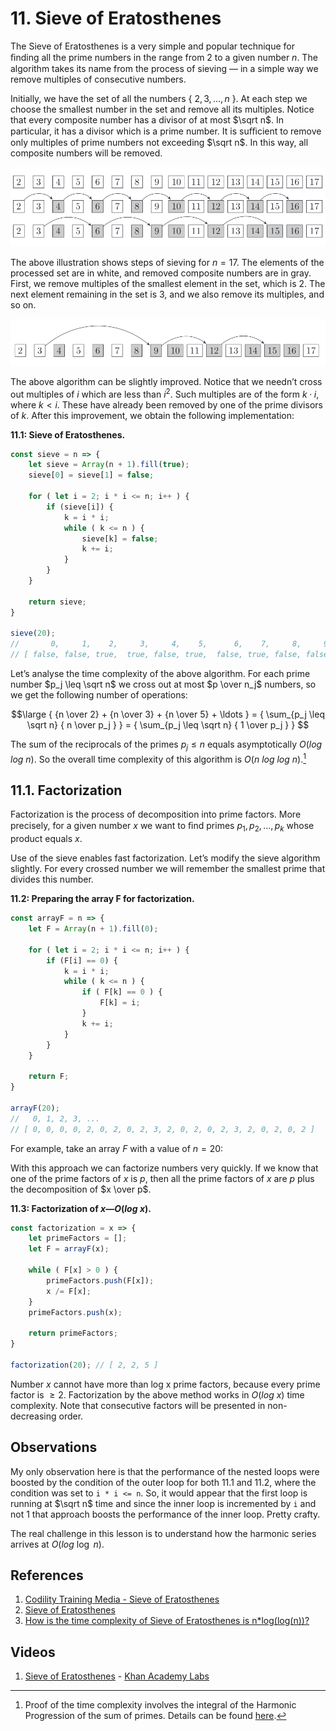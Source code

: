 # 11. Sieve of Eratosthenes

The Sieve of Eratosthenes is a very simple and popular technique for ﬁnding all the prime numbers in the range from 2 to a given number $n$. The algorithm takes its name from the process of sieving — in a simple way we remove multiples of consecutive numbers.

Initially, we have the set of all the numbers { $2, 3, \ldots, n$ }. At each step we choose the smallest number in the set and remove all its multiples. Notice that every composite number has a divisor of at most $\sqrt n$. In particular, it has a divisor which is a prime number. It is suﬃcient to remove only multiples of prime numbers not exceeding $\sqrt n$. In this way, all composite numbers will be removed.

![3 rows of sequences](/.attachments/3-rows-sequence.png)

The above illustration shows steps of sieving for $n = 17$. The elements of the processed set are in white, and removed composite numbers are in gray. First, we remove multiples of the smallest element in the set, which is 2. The next element remaining in the set is 3, and we also remove its multiples, and so on.

![Jumps in sequence](/.attachments/jumps-sequence.png)

The above algorithm can be slightly improved. Notice that we needn’t cross out multiples of $i$ which are less than $i^2$. Such multiples are of the form $k · i$, where $k < i$. These have already been removed by one of the prime divisors of $k$. After this improvement, we obtain the following implementation:

**11.1: Sieve of Eratosthenes.**
```js
const sieve = n => {
    let sieve = Array(n + 1).fill(true);
    sieve[0] = sieve[1] = false;

    for ( let i = 2; i * i <= n; i++ ) {
        if (sieve[i]) {
            k = i * i;
            while ( k <= n ) {
                sieve[k] = false;
                k += i;
            }
        }
    }

    return sieve;
}

sieve(20);
//       0,     1,    2,     3,     4,    5,      6,    7,     8,     9,    10,   11,    12,   13,     14,    15,   16,   17,     18,    19,    20 
// [ false, false, true,  true, false, true,  false, true, false, false, false, true, false, true,  false, false, false, true,  false, true, false ]
```

Let’s analyse the time complexity of the above algorithm. For each prime number $p_j \leq \sqrt n$ we cross out at most $p \over n_j$ numbers, so we get the following number of operations:

$$\large
{ {n \over 2} + {n \over 3} + {n \over 5} + \ldots } = { \sum_{p_j \leq \sqrt n} { n \over p_j } }  = { \sum_{p_j \leq \sqrt n} { 1 \over p_j } } 
$$

The sum of the reciprocals of the primes $p_j \leq n$ equals asymptotically $O(log\text{ }log\text{ }n)$. So the overall time complexity of this algorithm is $O(n\text{ }log\text{ }log\text{ }n)$.[^1]

## 11.1. Factorization

Factorization is the process of decomposition into prime factors. More precisely, for a given number $x$ we want to ﬁnd primes $p_1 ,p_2 , \ldots, p_k$ whose product equals $x$.

Use of the sieve enables fast factorization. Let’s modify the sieve algorithm slightly. For every crossed number we will remember the smallest prime that divides this number.

**11.2: Preparing the array F for factorization.**
```js
const arrayF = n => {
    let F = Array(n + 1).fill(0);
    
    for ( let i = 2; i * i <= n; i++ ) {
        if (F[i] == 0) {
            k = i * i;
            while ( k <= n ) {
                if ( F[k] == 0 ) {
                    F[k] = i;
                }
                k += i;
            }
        }
    }

    return F;
}

arrayF(20);
//   0, 1, 2, 3, ...
// [ 0, 0, 0, 0, 2, 0, 2, 0, 2, 3, 2, 0, 2, 0, 2, 3, 2, 0, 2, 0, 2 ]
```

For example, take an array $F$ with a value of $n = 20$:

With this approach we can factorize numbers very quickly. If we know that one of the prime factors of $x$ is $p$, then all the prime factors of $x$ are $p$ plus the decomposition of $x \over p$.

**11.3: Factorization of $x — O(log\text{ }x)$.**
```js
const factorization = x => {
    let primeFactors = [];
    let F = arrayF(x);

    while ( F[x] > 0 ) {
        primeFactors.push(F[x]);
        x /= F[x];
    }
    primeFactors.push(x);

    return primeFactors;
}

factorization(20); // [ 2, 2, 5 ]
```

Number $x$ cannot have more than log x prime factors, because every prime factor is $\geq 2$. Factorization by the above method works in $O(log\text{ }x)$ time complexity. Note that consecutive factors will be presented in non-decreasing order.

## Observations

My only observation here is that the performance of the nested loops were boosted by the condition of the outer loop for both 11.1 and 11.2, where the condition was set to `i * i <= n`. So, it would appear that the first loop is running at $\sqrt n$ time and since the inner loop is incremented by `i` and not 1 that approach boosts the performance of the inner loop. Pretty crafty.

The real challenge in this lesson is to understand how the harmonic series arrives at $O(log\text{ }\log\text{ }n)$.

## References

1. [Codility Training Media - Sieve of Eratosthenes](https://codility.com/media/train/9-Sieve.pdf)
2. [Sieve of Eratosthenes](https://en.wikipedia.org/wiki/Sieve_of_Eratosthenes)
3. [How is the time complexity of Sieve of Eratosthenes is n*log(log(n))?](https://www.geeksforgeeks.org/how-is-the-time-complexity-of-sieve-of-eratosthenes-is-nloglogn/)

## Videos

1. [Sieve of Eratosthenes](https://youtu.be/klclklsWzrY) - [Khan Academy Labs](https://youtube.com/@KhanAcademyLabs)

[^1]: Proof of the time complexity involves the integral of the Harmonic Progression of the sum of primes. Details can be found [here](https://www.geeksforgeeks.org/how-is-the-time-complexity-of-sieve-of-eratosthenes-is-nloglogn/).